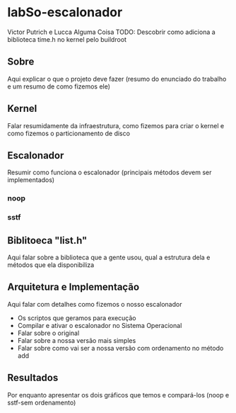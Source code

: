 # labSo-escalonador
Victor Putrich e Lucca Alguma Coisa
TODO: Descobrir como adiciona a biblioteca time.h no kernel pelo buildroot

## Sobre
Aqui explicar o que o projeto deve fazer (resumo do enunciado do trabalho e um resumo de como fizemos ele)

## Kernel
Falar resumidamente da infraestrutura, como fizemos para criar o kernel e como fizemos o particionamento de disco

## Escalonador
Resumir como funciona o escalonador (principais métodos devem ser implementados)

### noop

### sstf

## Biblitoeca "list.h"
Aqui falar sobre a biblioteca que a gente usou, qual a estrutura dela e métodos que ela disponibiliza

## Arquitetura e Implementação


Aqui falar com detalhes como fizemos o nosso escalonador
- Os scriptos que geramos para execução
- Compilar e ativar o escalonador no Sistema Operacional
- Falar sobre o original
- Falar sobre a nossa versão mais simples
- Falar sobre como vai ser a nossa versão com ordenamento no método add

## Resultados
 Por enquanto apresentar os dois gráficos que temos e compará-los (noop e sstf-sem ordenamento)
 
 
